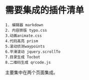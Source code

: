 # 需要集成的插件清单
    1. 编辑器 markdown
    2. 内容排版 typo.css
    3.动画animate.css
    4.代码高亮 prism
    5.滚动侦测waypoints
    6.平滑滚动 jquery.scrollTo
    7.目录生成 Tocbot
    8.二维码生成 qrcode.js
  主要集中在两个页面集成。 